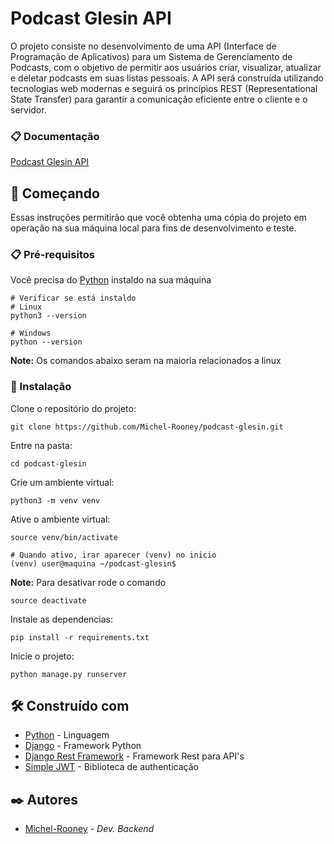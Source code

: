 # Podcast Glesin API

O projeto consiste no desenvolvimento de uma API (Interface de Programação de Aplicativos) para um Sistema de Gerenciamento de Podcasts, com o objetivo de permitir aos usuários criar, visualizar, atualizar e deletar podcasts em suas listas pessoais. A API será construída utilizando tecnologias web modernas e seguirá os princípios REST (Representational State Transfer) para garantir a comunicação eficiente entre o cliente e o servidor.

### 📋 Documentação
[Podcast Glesin API](https://documenter.getpostman.com/view/23133439/2s9Xy5LW2t)

## 🚀 Começando

Essas instruções permitirão que você obtenha uma cópia do projeto em operação na sua máquina local para fins de desenvolvimento e teste.

### 📋 Pré-requisitos

Você precisa do [Python](https://www.python.org/downloads/) instaldo na sua máquina

```
# Verificar se está instaldo
# Linux
python3 --version

# Windows
python --version
```

**Note:** Os comandos abaixo seram na maioria relacionados a linux

### 🔧 Instalação

Clone o repositório do projeto:

```git
git clone https://github.com/Michel-Rooney/podcast-glesin.git
```

Entre na pasta:

```
cd podcast-glesin
```

Crie um ambiente virtual:

```
python3 -m venv venv
```

Ative o ambiente virtual:

```
source venv/bin/activate

# Quando ativo, irar aparecer (venv) no inicio
(venv) user@maquina ~/podcast-glesin$
```

**Note:** Para desativar rode o comando
```
source deactivate
```

Instale as dependencias:

```
pip install -r requirements.txt
```

Inicie o projeto:

```
python manage.py runserver
```

## 🛠️ Construído com

* [Python](https://www.python.org/) - Linguagem
* [Django](https://www.djangoproject.com/) - Framework Python
* [Django Rest Framework](https://www.django-rest-framework.org/) - Framework Rest para API's
* [Simple JWT](https://django-rest-framework-simplejwt.readthedocs.io/en/latest/) - Biblioteca de authenticação

## ✒️ Autores

* [Michel-Rooney](https://github.com/Michel-Rooney/) - *Dev. Backend*
